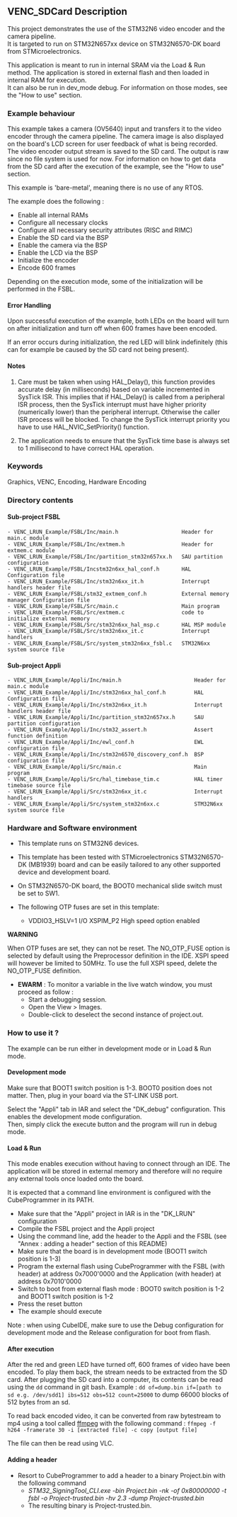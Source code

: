 ## <b>VENC_SDCard Description</b>

This project demonstrates the use of the STM32N6 video encoder and the camera pipeline.<br>It is targeted to run on STM32N657xx device on STM32N6570-DK board from STMicroelectronics.

This application is meant to run in internal SRAM via the Load & Run method. The application is stored in external flash and then loaded in internal RAM for execution.<br>
It can also be run in dev_mode debug. For information on those modes, see the "How to use" section.

### <b> Example behaviour </b>

This example takes a camera (OV5640) input and transfers it to the video encoder through the camera pipeline. The camera image is also displayed on the board's LCD screen for user feedback of what is being recorded.<br>
The video encoder output stream is saved to the SD card. The output is raw since no file system is used for now. For information on how to get data from the SD card after the execution of the example, see the "How to use" section.

This example is 'bare-metal', meaning there is no use of any RTOS.

The example does the following :<br>

 - Enable all internal RAMs
 - Configure all necessary clocks
 - Configure all necessary security attributes (RISC and RIMC)
 - Enable the SD card via the BSP
 - Enable the camera via the BSP
 - Enable the LCD via the BSP
 - Initialize the encoder
 - Encode 600 frames

Depending on the execution mode, some of the initialization will be performed in the FSBL.

#### <b>Error Handling</b><br>

Upon successful execution of the example, both LEDs on the board will turn on after initialization and turn off when 600 frames have been encoded.

If an error occurs during initialization, the red LED will blink indefinitely (this can for example be caused by the SD card not being present).

#### <b>Notes</b>

 1. Care must be taken when using HAL_Delay(), this function provides accurate delay (in milliseconds)
    based on variable incremented in SysTick ISR. This implies that if HAL_Delay() is called from
    a peripheral ISR process, then the SysTick interrupt must have higher priority (numerically lower)
    than the peripheral interrupt. Otherwise the caller ISR process will be blocked.
    To change the SysTick interrupt priority you have to use HAL_NVIC_SetPriority() function.

 2. The application needs to ensure that the SysTick time base is always set to 1 millisecond
    to have correct HAL operation.


### <b>Keywords</b>

Graphics, VENC, Encoding,  Hardware Encoding

### <b>Directory contents</b>

#### <b>Sub-project FSBL</b>

    - VENC_LRUN_Example/FSBL/Inc/main.h                    Header for main.c module
    - VENC_LRUN_Example/FSBL/Inc/extmem.h                  Header for extmem.c module
    - VENC_LRUN_Example/FSBL/Inc/partition_stm32n657xx.h   SAU partition configuration
    - VENC_LRUN_Example/FSBL/Incstm32n6xx_hal_conf.h       HAL Configuration file
    - VENC_LRUN_Example/FSBL/Inc/stm32n6xx_it.h            Interrupt handlers header file
    - VENC_LRUN_Example/FSBL/stm32_extmem_conf.h           External memory manager Configuration file
    - VENC_LRUN_Example/FSBL/Src/main.c                    Main program
    - VENC_LRUN_Example/FSBL/Src/extmem.c                  code to initialize external memory
    - VENC_LRUN_Example/FSBL/Src/stm32n6xx_hal_msp.c       HAL MSP module
    - VENC_LRUN_Example/FSBL/Src/stm32n6xx_it.c            Interrupt handlers
    - VENC_LRUN_Example/FSBL/Src/system_stm32n6xx_fsbl.c   STM32N6xx system source file

#### <b>Sub-project Appli</b>
    - VENC_LRUN_Example/Appli/Inc/main.h                       Header for main.c module
    - VENC_LRUN_Example/Appli/Inc/stm32n6xx_hal_conf.h         HAL Configuration file
    - VENC_LRUN_Example/Appli/Inc/stm32n6xx_it.h               Interrupt handlers header file
    - VENC_LRUN_Example/Appli/Inc/partition_stm32n657xx.h      SAU partition configuration
    - VENC_LRUN_Example/Appli/Inc/stm32_assert.h               Assert function definition
    - VENC_LRUN_Example/Appli/Inc/ewl_conf.h                   EWL configuration file
    - VENC_LRUN_Example/Appli/Inc/stm32n6570_discovery_conf.h  BSP configuration file
    - VENC_LRUN_Example/Appli/Src/main.c                       Main program
    - VENC_LRUN_Example/Appli/Src/hal_timebase_tim.c           HAL timer timebase source file
    - VENC_LRUN_Example/Appli/Src/stm32n6xx_it.c               Interrupt handlers
    - VENC_LRUN_Example/Appli/Src/system_stm32n6xx.c           STM32N6xx system source file

### <b>Hardware and Software environment</b>

  - This template runs on STM32N6 devices.

  - This template has been tested with STMicroelectronics STM32N6570-DK (MB1939)
    board and can be easily tailored to any other supported device
    and development board.

  - On STM32N6570-DK board, the BOOT0 mechanical slide switch must be set to SW1.

  - The following OTP fuses are set in this template:

    - VDDIO3_HSLV=1     I/O XSPIM_P2 High speed option enabled

**WARNING**

When OTP fuses are set, they can not be reset.
The NO_OTP_FUSE option is selected by default using the Preprocessor definition in the IDE. XSPI speed will however be limited to 50MHz.
To use the full XSPI speed, delete the NO_OTP_FUSE definition.

  - **EWARM** : To monitor a variable in the live watch window, you must proceed as follow :
    - Start a debugging session.
    - Open the View > Images.
    - Double-click to deselect the second instance of project.out.

### <b>How to use it ?</b>

The example can be run either in development mode or in Load & Run mode.

#### <b> Development mode </b>

Make sure that BOOT1 switch position is 1-3. BOOT0 position does not matter. Then, plug in your board via the ST-LINK USB port.

Select the "Appli" tab in IAR and select the "DK_debug" configuration. This enables the development mode configuration.<br>
Then, simply click the execute button and the program will run in debug mode.

#### <b> Load & Run </b>

This mode enables execution without having to connect through an IDE. The application will be stored in external memory and therefore will no require any external tools once loaded onto the board.

It is expected that a command line environment is configured with the CubeProgrammer in its PATH.

 - Make sure that the "Appli" project in IAR is in the "DK_LRUN" configuration
 - Compile the FSBL project and the Appli project
 - Using the command line, add the header to the Appli and the FSBL (see "Annex : adding a header" section of this README)
 - Make sure that the board is in development mode (BOOT1 switch position is 1-3)
 - Program the external flash using CubeProgrammer with the FSBL (with header) at address 0x7000'0000 and the Application (with header) at address 0x7010'0000
 - Switch to boot from external flash mode : BOOT0 switch position is 1-2 and BOOT1 switch position is 1-2
 - Press the reset button
 - The example should execute

Note : when using CubeIDE, make sure to use the Debug configuration for development mode and the Release configuration for boot from flash.

#### <b> After execution </b>

After the red and green LED have turned off, 600 frames of video have been encoded. To play them back, the stream needs to be extracted from the SD card.
After plugging the SD card into a computer, its contents can be read using the `dd` command in git bash. Example : `dd of=dump.bin if=[path to sd e.g. /dev/sdd1] ibs=512 obs=512 count=25000` to dump 66000 blocks of 512 bytes from an sd.

To read back encoded video, it can be converted from raw bytestream to mp4 using a tool called [ffmpeg](https://trac.ffmpeg.org/) with the following command : `ffmpeg -f h264 -framerate 30 -i [extracted file] -c copy [output file]`

The file can then be read using VLC.

#### <b> Adding a header </b>

 - Resort to CubeProgrammer to add a header to a binary Project.bin with the following command
   - *STM32_SigningTool_CLI.exe -bin Project.bin -nk -of 0x80000000 -t fsbl -o Project-trusted.bin -hv 2.3 -dump Project-trusted.bin*
   - The resulting binary is Project-trusted.bin.

